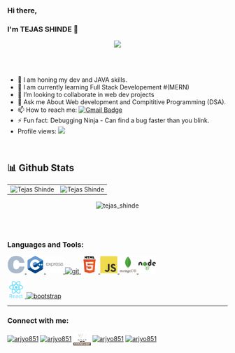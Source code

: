 ### Hi there,              
### I'm TEJAS SHINDE 👋                                     
<p align="center"><img src="https://user-images.githubusercontent.com/77008381/145186736-1d1a4508-60a3-4169-acb7-ede41a7c85d6.png"></p>
                                      
                                                                                      
                                            
<br>                               
<br>                   


- 🔭 I am honing my dev and JAVA skills.      
- 🌱 I am currently learning Full Stack Developement #(MERN) 
- 👯 I’m looking to collaborate in web dev projects
- 💬 Ask me About Web development and Compititive Programming (DSA).
- 📫 How to reach me: [![Gmail Badge](https://img.shields.io/badge/-Gmail-c14438?style=flat-square&logo=Gmail&logoColor=white&link=mailto:tejasshinde8022@gmail.com)](mailto:tejasshinde8022.com) 
- ⚡ Fun fact: Debugging Ninja - Can find a bug faster than you blink.
- Profile views: ![](https://komarev.com/ghpvc/?username=TEJAS-SHINDEE)

<br>
<h2>📊 Github Stats</h2>

<!-- ![Tejas's github stats](https://github-readme-stats.vercel.app/api?username=TEJAS-SHINDEE&theme=onedark) -->
<table >
  <tr>
   <td><img src="https://github-readme-stats.vercel.app/api?username=TEJAS-SHINDEE&include_all_commits=true&count_private=true&show_icons=true&line_height=20&title_color=7A7ADB&icon_color=2234AE&text_color=D3D3D3&bg_color=0,000000,130F40" alt="Tejas Shinde" />
  <td><img src="https://github-readme-stats.vercel.app/api/top-langs?username=TEJAS-SHINDEE&show_icons=true&locale=en&layout=compact&title_color=7A7ADB&icon_color=2234AE&text_color=D3D3D3&bg_color=0,000000,130F40" alt="Tejas Shinde" /></td>
  </tr>
</table>       

<div align="center">
<p><img align="center" src="https://github-readme-streak-stats.herokuapp.com/?user=TEJAS-SHINDEE&theme=dark" alt="tejas_shinde " /></p>
  </div>
<br>
             
<br />

### Languages and Tools:

<p align="left"> 
  <a href="https://www.cprogramming.com/" target="_blank"> <img src="https://raw.githubusercontent.com/devicons/devicon/master/icons/c/c-original.svg" alt="c" width="40" height="40"/> </a> 
  <a href="https://www.w3schools.com/cpp/" target="_blank"> <img src="https://raw.githubusercontent.com/devicons/devicon/master/icons/cplusplus/cplusplus-original.svg" alt="cplusplus" width="40" height="40"/> </a> 
  <a href="https://expressjs.com" target="_blank"> <img src="https://raw.githubusercontent.com/devicons/devicon/master/icons/express/express-original-wordmark.svg" alt="express" width="40" height="40"/> </a> 
  <a href="https://git-scm.com/" target="_blank"> <img src="https://www.vectorlogo.zone/logos/git-scm/git-scm-icon.svg" alt="git" width="40" height="40"/> </a> 
  <a href="https://www.w3.org/html/" target="_blank"> <img src="https://raw.githubusercontent.com/devicons/devicon/master/icons/html5/html5-original-wordmark.svg" alt="html5" width="40" height="40"/> </a> 
  <a href="https://developer.mozilla.org/en-US/docs/Web/JavaScript" target="_blank"> <img src="https://raw.githubusercontent.com/devicons/devicon/master/icons/javascript/javascript-original.svg" alt="javascript" width="40" height="40"/> </a>
  <a href="https://www.mongodb.com/" target="_blank"> <img src="https://raw.githubusercontent.com/devicons/devicon/master/icons/mongodb/mongodb-original-wordmark.svg" alt="mongodb" width="40" height="40"/> </a> 
  <a href="https://nodejs.org" target="_blank"> <img src="https://raw.githubusercontent.com/devicons/devicon/master/icons/nodejs/nodejs-original-wordmark.svg" alt="nodejs" width="40" height="40"/> </a> 
  
  <a href="https://reactjs.org/" target="_blank"> <img src="https://raw.githubusercontent.com/devicons/devicon/master/icons/react/react-original-wordmark.svg" alt="react" width="40" height="40"/> </a> 
  <a href="https://getbootstrap.com" target="_blank"> <img src="https://img.icons8.com/color/bootstrap.png" alt="bootstrap" width="40" height="40"/> </a>
  
</p>



---



<h3 align="left">Connect with me:</h3>
<p align="left">

<a href="https://www.linkedin.com/in/tejas-shinde-connect" target="blank"><img align="center" src="https://raw.githubusercontent.com/rahuldkjain/github-profile-readme-generator/master/src/images/icons/Social/linked-in-alt.svg" alt="arjyo851" height="30" width="40" /></a>
<a href="https://www.instagram.com/" target="blank"><img align="center" src="https://raw.githubusercontent.com/rahuldkjain/github-profile-readme-generator/master/src/images/icons/Social/instagram.svg" alt="arjyo851" height="30" width="40" /></a>
<a href="https://www.codechef.com/" target="blank"><img align="center" src="https://raw.githubusercontent.com/tejas-shinde-8022/Landing-Page/main/codechef.webp" alt="arjyo851" height="30" width="40" /></a>
<a href="https://leetcode.com/" target="blank"><img align="center" src="https://raw.githubusercontent.com/rahuldkjain/github-profile-readme-generator/master/src/images/icons/Social/leet-code.svg" alt="arjyo851" height="30" width="40" /></a>
<a href="https://auth.geeksforgeeks.org" target="blank"><img align="center" src="https://raw.githubusercontent.com/rahuldkjain/github-profile-readme-generator/master/src/images/icons/Social/geeks-for-geeks.svg" alt="arjyo851" height="30" width="40" /></a>
</p>


